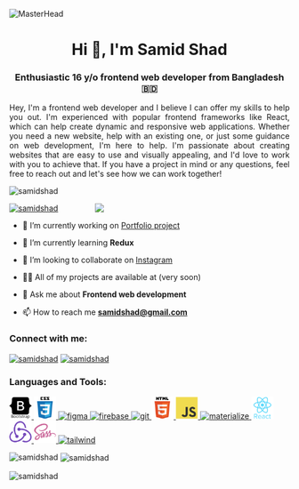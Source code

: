 ![MasterHead](https://repository-images.githubusercontent.com/297085169/aee2a480-7e7e-11eb-9f34-aa943f1978ea)
<h1 align="center">Hi 👋, I'm Samid Shad</h1>
<h3 align="center">Enthusiastic 16 y/o frontend web developer from Bangladesh 🇧🇩</h3>

<p align="justify">Hey, I'm a frontend web developer and I believe I can offer my skills to help you out. I'm experienced with popular frontend frameworks like React, which can help create dynamic and responsive web applications. Whether you need a new website, help with an existing one, or just some guidance on web development, I'm here to help. I'm passionate about creating websites that are easy to use and visually appealing, and I'd love to work with you to achieve that. If you have a project in mind or any questions, feel free to reach out and let's see how we can work together!</p>

<p align="left"> <img src="https://komarev.com/ghpvc/?username=samidshad&label=Profile%20views&color=0e75b6&style=flat" alt="samidshad" /> </p>

<img align="right" width="350px" src="https://steamuserimages-a.akamaihd.net/ugc/1631947648964785474/81CBA15178466DD47195A239232202E78987B714/?imw=637&imh=358&ima=fit&impolicy=Letterbox&imcolor=%23000000&letterbox=true" />

<p align="left"> <a href="https://twitter.com/samidshad" target="blank"><img src="https://img.shields.io/twitter/follow/samidshad?logo=twitter&style=for-the-badge" alt="samidshad" /></a> </p>

- 🔭 I’m currently working on [Portfolio project](https://samidshad.github.io/lastTest/)

- 🌱 I’m currently learning **Redux**

- 👯 I’m looking to collaborate on [Instagram](https://www.instagram.com/samidshad/)

- 👨‍💻 All of my projects are available at (very soon)

- 💬 Ask me about **Frontend web development**

- 📫 How to reach me **samidshad@gmail.com**

<h3 align="left">Connect with me:</h3>
<p align="left">
<a href="https://twitter.com/samidshad" target="blank"><img align="center" src="https://raw.githubusercontent.com/rahuldkjain/github-profile-readme-generator/master/src/images/icons/Social/twitter.svg" alt="samidshad" height="30" width="40" /></a>
<a href="https://instagram.com/samidshad" target="blank"><img align="center" src="https://raw.githubusercontent.com/rahuldkjain/github-profile-readme-generator/master/src/images/icons/Social/instagram.svg" alt="samidshad" height="30" width="40" /></a>
</p>

<h3 align="left">Languages and Tools:</h3>
<p align="left"> <a href="https://getbootstrap.com" target="_blank" rel="noreferrer"> <img src="https://raw.githubusercontent.com/devicons/devicon/master/icons/bootstrap/bootstrap-plain-wordmark.svg" alt="bootstrap" width="40" height="40"/> </a> <a href="https://www.w3schools.com/css/" target="_blank" rel="noreferrer"> <img src="https://raw.githubusercontent.com/devicons/devicon/master/icons/css3/css3-original-wordmark.svg" alt="css3" width="40" height="40"/> </a> <a href="https://www.figma.com/" target="_blank" rel="noreferrer"> <img src="https://www.vectorlogo.zone/logos/figma/figma-icon.svg" alt="figma" width="40" height="40"/> </a> <a href="https://firebase.google.com/" target="_blank" rel="noreferrer"> <img src="https://www.vectorlogo.zone/logos/firebase/firebase-icon.svg" alt="firebase" width="40" height="40"/> </a> <a href="https://git-scm.com/" target="_blank" rel="noreferrer"> <img src="https://www.vectorlogo.zone/logos/git-scm/git-scm-icon.svg" alt="git" width="40" height="40"/> </a> <a href="https://www.w3.org/html/" target="_blank" rel="noreferrer"> <img src="https://raw.githubusercontent.com/devicons/devicon/master/icons/html5/html5-original-wordmark.svg" alt="html5" width="40" height="40"/> </a> <a href="https://developer.mozilla.org/en-US/docs/Web/JavaScript" target="_blank" rel="noreferrer"> <img src="https://raw.githubusercontent.com/devicons/devicon/master/icons/javascript/javascript-original.svg" alt="javascript" width="40" height="40"/> </a> <a href="https://materializecss.com/" target="_blank" rel="noreferrer"> <img src="https://raw.githubusercontent.com/prplx/svg-logos/5585531d45d294869c4eaab4d7cf2e9c167710a9/svg/materialize.svg" alt="materialize" width="40" height="40"/> </a> <a href="https://reactjs.org/" target="_blank" rel="noreferrer"> <img src="https://raw.githubusercontent.com/devicons/devicon/master/icons/react/react-original-wordmark.svg" alt="react" width="40" height="40"/> </a> <a href="https://redux.js.org" target="_blank" rel="noreferrer"> <img src="https://raw.githubusercontent.com/devicons/devicon/master/icons/redux/redux-original.svg" alt="redux" width="40" height="40"/> </a> <a href="https://sass-lang.com" target="_blank" rel="noreferrer"> <img src="https://raw.githubusercontent.com/devicons/devicon/master/icons/sass/sass-original.svg" alt="sass" width="40" height="40"/> </a> <a href="https://tailwindcss.com/" target="_blank" rel="noreferrer"> <img src="https://www.vectorlogo.zone/logos/tailwindcss/tailwindcss-icon.svg" alt="tailwind" width="40" height="40"/> </a> </p>

<p><img align="left" src="https://github-readme-stats.vercel.app/api/top-langs?username=samidshad&show_icons=true&locale=en&layout=compact" alt="samidshad" /></p>

<p>&nbsp;<img align="center" src="https://github-readme-stats.vercel.app/api?username=samidshad&show_icons=true&locale=en" alt="samidshad" /></p>

<p><img align="center" src="https://github-readme-streak-stats.herokuapp.com/?user=samidshad&" alt="samidshad" /></p>
